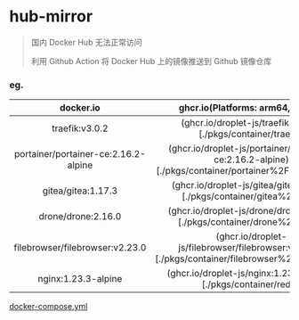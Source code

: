 # hub-mirror

> 国内 Docker Hub 无法正常访问
> 
> 利用 Github Action 将 Docker Hub 上的镜像推送到 Github 镜像仓库

### eg.

|docker.io|ghcr.io(Platforms: arm64,amd64)|
|:---:|:---:|
|traefik:v3.0.2|(ghcr.io/droplet-js/traefik:v3.0.2)[./pkgs/container/traefik]|
|portainer/portainer-ce:2.16.2-alpine|(ghcr.io/droplet-js/portainer/portainer-ce:2.16.2-alpine)[./pkgs/container/portainer%2Fportainer-ce]|
|gitea/gitea:1.17.3|(ghcr.io/droplet-js/gitea/gitea:1.17.3)[./pkgs/container/gitea%2Fgitea]|
|drone/drone:2.16.0|(ghcr.io/droplet-js/drone/drone:2.16.0)[./pkgs/container/drone%2Fdrone]|
|filebrowser/filebrowser:v2.23.0|(ghcr.io/droplet-js/filebrowser/filebrowser:v2.23.0)[./pkgs/container/filebrowser%2Ffilebrowser]|
|nginx:1.23.3-alpine|(ghcr.io/droplet-js/nginx:1.23.3-alpine)[./pkgs/container/redis]|

[docker-compose.yml](./docker-compose.yml)
